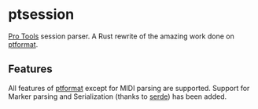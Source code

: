 # ptsession
[Pro Tools] session parser. A Rust rewrite of the amazing work done on [ptformat].

## Features
All features of [ptformat] except for MIDI parsing are supported. Support for Marker parsing and Serialization (thanks to [serde]) has been added.

[Pro Tools]: https://avid.com/pro-tools
[ptformat]: https://github.com/zamaudio/ptformat
[serde]: https://github.com/serde-rs/serde
